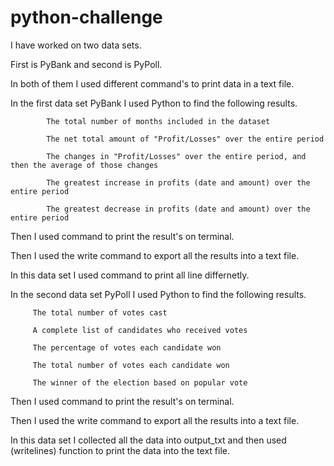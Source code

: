 # python-challenge

I have worked on two data sets.

First is PyBank and second is PyPoll.

In both of them I used different command's to print data in a text file.

In the first data set PyBank I used Python to find the following results.

            The total number of months included in the dataset

            The net total amount of "Profit/Losses" over the entire period

            The changes in "Profit/Losses" over the entire period, and then the average of those changes

            The greatest increase in profits (date and amount) over the entire period

            The greatest decrease in profits (date and amount) over the entire period

Then I used command to print the result's on terminal.

Then I used the write command to export all the results into a text file.

In this data set I used command to print all line differnetly.

In the second data set PyPoll I used Python to find the following results.

         The total number of votes cast

         A complete list of candidates who received votes

         The percentage of votes each candidate won

         The total number of votes each candidate won

         The winner of the election based on popular vote  


Then I used command to print the result's on terminal.

Then I used the write command to export all the results into a text file.

In this data set I collected all the data into output_txt and then used (writelines) function to print the data into the text file.